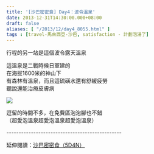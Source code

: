 ```yaml
---
title: '[沙巴密密食] Day4：波令溫泉'
date: 2013-12-31T14:30:00.000+08:00
draft: false
aliases: [ "/2013/12/day4_8055.html" ]
tags : [travel-馬來西亞-沙巴, satisfaction - 計劃泡湯了]
---
```


行程的另一站是這個波令露天溫泉  
  
這溫泉是二戰時候日軍建的  
在海拔1600米的神山下  
有森林有溫泉，而且這硫磺水還有舒緩疲勞  
聽說還能治療皮膚病  

![](/images/sabah4d.jpg)

逗留的時間不多，在免費區泡泡腳也不錯  
（超愛泡溫泉超愛泡溫泉超愛泡溫泉）  
  
\-----------------------------------------------  
  
延伸閱讀：[沙巴密密食（5D4N）](https://hidie.net/sabah5d4n/)
